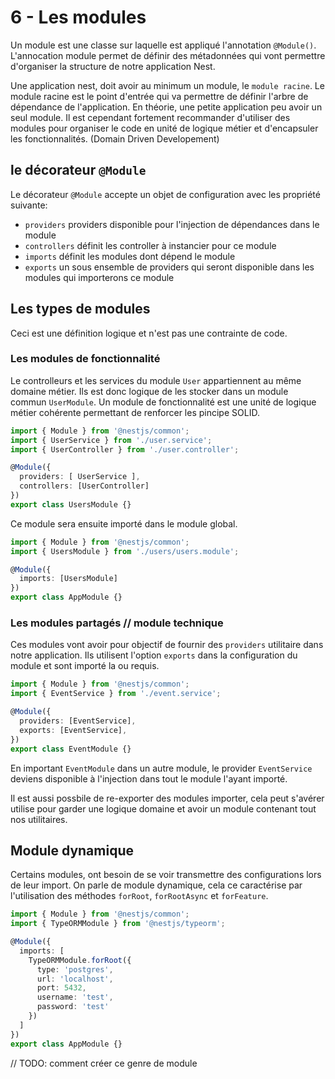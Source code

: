 # 6 - Les modules

Un module est une classe sur laquelle est appliqué l'annotation `@Module()`.
L'annocation module permet de définir des métadonnées qui vont permettre d'organiser la structure de notre application Nest.

Une application nest, doit avoir au minimum un module, le `module racine`.
Le module racine est le point d'entrée qui va permettre de définir l'arbre de dépendance de l'application.
En théorie, une petite application peu avoir un seul module. 
Il est cependant fortement recommander d'utiliser des modules pour organiser le code en unité de logique métier et d'encapsuler les fonctionnalités.
(Domain Driven Developement)

## le décorateur `@Module`

Le décorateur `@Module` accepte un objet de configuration avec les propriété suivante:

- `providers` providers disponible pour l'injection de dépendances dans le module
- `controllers` définit les controller à instancier pour ce module
- `imports` définit les modules dont dépend le module
- `exports` un sous ensemble de providers qui seront disponible dans les modules qui importerons ce module

## Les types de modules

Ceci est une définition logique et n'est pas une contrainte de code.

### Les modules de fonctionnalité

Le controlleurs et les services du module `User` appartiennent au même domaine métier.
Ils est donc logique de les stocker dans un module commun `UserModule`.
Un module de fonctionnalité est une unité de logique métier cohérente permettant de renforcer les pincipe SOLID.

```ts
import { Module } from '@nestjs/common';
import { UserService } from './user.service';
import { UserController } from './user.controller';

@Module({
  providers: [ UserService ],
  controllers: [UserController]
})
export class UsersModule {}
```

Ce module sera ensuite importé dans le module global.

```ts
import { Module } from '@nestjs/common';
import { UsersModule } from './users/users.module';

@Module({
  imports: [UsersModule]
})
export class AppModule {}
```

### Les modules partagés // module technique

Ces modules vont avoir pour objectif de fournir des `providers` utilitaire dans notre application.
Ils utilisent l'option `exports` dans la configuration du module et sont importé la ou requis.

```ts
import { Module } from '@nestjs/common';
import { EventService } from './event.service';

@Module({
  providers: [EventService],
  exports: [EventService],
})
export class EventModule {}
```

En important `EventModule` dans un autre module, le provider `EventService` deviens disponible à l'injection dans tout le module l'ayant importé.

Il est aussi possbile de re-exporter des modules importer, cela peut s'avérer utilise pour garder une logique domaine et avoir un module contenant tout nos utilitaires.

## Module dynamique

Certains modules, ont besoin de se voir transmettre des configurations lors de leur import.
On parle de module dynamique, cela ce caractérise par l'utilisation des méthodes `forRoot`, `forRootAsync` et `forFeature`.

```ts
import { Module } from '@nestjs/common';
import { TypeORMModule } from '@nestjs/typeorm';

@Module({
  imports: [
    TypeORMModule.forRoot({
      type: 'postgres',
      url: 'localhost',
      port: 5432,
      username: 'test',
      password: 'test'
    })
  ]
})
export class AppModule {}
```

// TODO: comment créer ce genre de module
